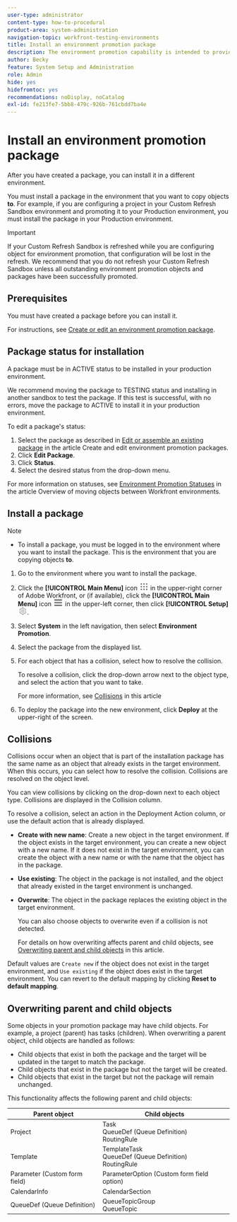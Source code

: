 ```yaml
---
user-type: administrator
content-type: how-to-procedural
product-area: system-administration
navigation-topic: workfront-testing-environments
title: Install an environment promotion package
description: The environment promotion capability is intended to provide the ability to move configuration-related objects from one environment to another. Learn how to install an environment promotion package into a target environment.
author: Becky
feature: System Setup and Administration
role: Admin
hide: yes
hidefromtoc: yes
recommendations: noDisplay, noCatalog
exl-id: fe213fe7-5bb8-479c-926b-761cbdd7ba4e
---
```

# Install an environment promotion package

After you have created a package, you can install it in a different environment.

You must install a package in the environment that you want to copy objects **to**. For example, if you are configuring a project in your Custom Refresh Sandbox environment and promoting it to your Production environment, you must install the package in your Production environment.

>[!IMPORTANT]
>
>If your Custom Refresh Sandbox is refreshed while you are configuring object for environment promotion, that configuration will be lost in the refresh. We recommend that you do not refresh your Custom Refresh Sandbox unless all outstanding environment promotion objects and packages have been successfully promoted.

## Prerequisites

You must have created a package before you can install it. 

For instructions, see [Create or edit an environment promotion package](/help/quicksilver/administration-and-setup/set-up-workfront/workfront-testing-environments/environment-promotion-create-package.md).

## Package status for installation

A package must be in ACTIVE status to be installed in your production environment.

We recommend moving the package to TESTING status and installing in another sandbox to test the package.  If this test is successful, with no errors, move the package to ACTIVE to install it in your production environment.  

To edit a package's status: 

1. Select the package as described in  [Edit or assemble an existing package](/help/quicksilver/administration-and-setup/set-up-workfront/workfront-testing-environments/environment-promotion-create-package.md#create-or-edit-an-environment-promotion-package) in the article Create and edit environment promotion packages.
1. Click **Edit Package**.
1. Click **Status**.
1. Select the desired status from the drop-down menu.

For more information on statuses, see [Environment Promotion Statuses](/help/quicksilver/administration-and-setup/set-up-workfront/workfront-testing-environments/environment-promotion-in-wf.md#environment-promotion-statuses) in the article Overview of moving objects between Workfront environments.

## Install a package

>[!NOTE]
>
>* To install a package, you must be logged in to the environment where you want to install the package. This is the environment that you are copying objects **to**.

1. Go to the environment where you want to install the package. 
1. Click the **[!UICONTROL Main Menu]** icon ![Main Menu](/help/_includes/assets/main-menu-icon.png) in the upper-right corner of Adobe Workfront, or (if available), click the **[!UICONTROL Main Menu]** icon ![Main Menu](/help/_includes/assets/main-menu-icon-left-nav.png) in the upper-left corner, then click **[!UICONTROL Setup]** ![Setup icon](/help/_includes/assets/gear-icon-setup.png).
1. Select **System** in the left navigation, then select **Environment Promotion**.
1. Select the package from the displayed list.
1. For each object that has a collision, select how to resolve the collision.

   To resolve a collision, click the drop-down arrow next to the object type, and select the action that you want to take.

   For more information, see [Collisions](#collisions) in this article
1. To deploy the package into the new environment, click **Deploy** at the upper-right of the screen. 

## Collisions

Collisions occur when an object that is part of the installation package has the same name as an object that already exists in the target environment. When this occurs, you can select how to resolve the collision. Collisions are resolved on the object level.

You can view collisions by clicking on the drop-down next to each object type. Collisions are displayed in the Collision column. 

To resolve a collision, select an action in the Deployment Action column, or use the default action that is already displayed.

* **Create with new name**: Create a new object in the target environment. If the object exists in the target environment, you can create a new object with a new name. If it does not exist in the target environment, you can create the object with a new name or with the name that the object has in the package. 
* **Use existing**: The object in the package is not installed, and the object that already existed in the target environment is unchanged.
* **Overwrite**: The object in the package replaces the existing object in the target environment.

   You can also choose objects to overwrite even if a collision is not detected.

   For details on how overwriting affects parent and child objects, see [Overwriting parent and child objects](#overwriting-parent-and-child-objects) in this article.
<!--
* Do not use: The object in the package is not installed in the target environment. If you select Do not use, an error message will appear detailing how this choice will affect other objects or fields.
-->

Default values are `Create new` if the object does not exist in the target environment, and `Use existing` if the object does exist in the target environment. You can revert to the default mapping by clicking **Reset to default mapping**.

## Overwriting parent and child objects

Some objects in your promotion package may have child objects. For example, a project (parent) has tasks (children). When overwriting a parent object, child objects are handled as follows:

* Child objects that exist in both the package and the target will be updated in the target to match the package.
* Child objects that exist in the package but not the target will be created.
* Child objects that exist in the target but not the package will remain unchanged.

This functionality affects the following parent and child objects:

|Parent object|Child objects|
|---|---|
|Project|Task<br>QueueDef (Queue Definition)<br>RoutingRule |
|Template|TemplateTask<br>QueueDef (Queue Definition)<br>RoutingRule |
|Parameter (Custom form field)|ParameterOption (Custom form field option)|
|CalendarInfo|CalendarSection|
|QueueDef (Queue Definition)|QueueTopicGroup<br>QueueTopic|

